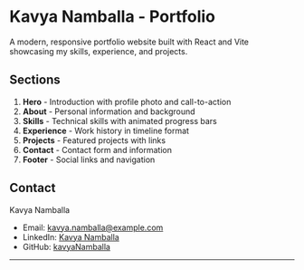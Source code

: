 # Kavya Namballa - Portfolio

A modern, responsive portfolio website built with React and Vite showcasing my skills, experience, and projects.

## Sections

1. **Hero** - Introduction with profile photo and call-to-action
2. **About** - Personal information and background
3. **Skills** - Technical skills with animated progress bars
4. **Experience** - Work history in timeline format
5. **Projects** - Featured projects with links
6. **Contact** - Contact form and information
7. **Footer** - Social links and navigation

## Contact

Kavya Namballa
- Email: kavya.namballa@example.com
- LinkedIn: [Kavya Namballa](https://www.linkedin.com/in/kavya-namballa-188169259/)
- GitHub: [kavyaNamballa](https://github.com/kavyaNamballa)

---

